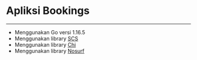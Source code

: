 # Apliksi Bookings
___
- Menggunakan Go versi 1.16.5
- Menggunakan library [SCS](github.com/alexedwards/scs/v2)
- Menggunakan library  [Chi](github.com/go-chi/chi)
- Menggunakan library [Nosurf](github.com/justinas/nosurf)